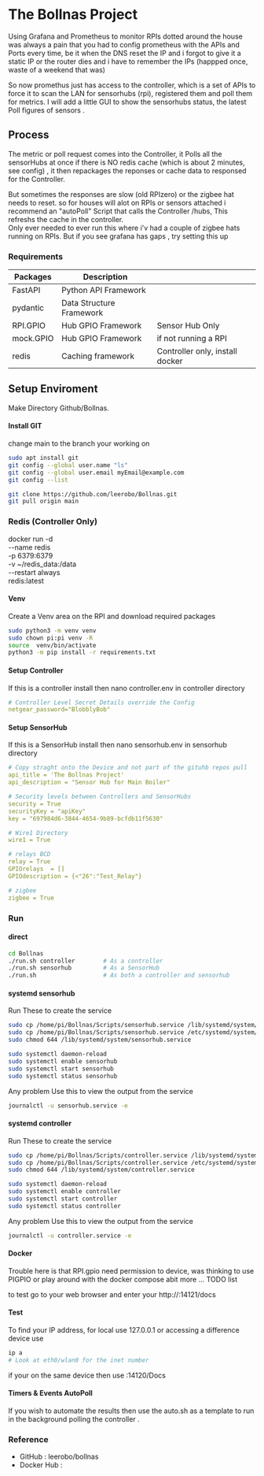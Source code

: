 # The Bollnas Project

Using Grafana and Prometheus to monitor RPIs dotted around the house was always a pain that you had to config prometheus with the APIs and Ports every time,  be it when the DNS reset the IP and i forgot to give it a static IP or the router dies and i have to remember the IPs (happped once,  waste of a weekend that was)

So now promethus just has access to the controller,  which is a set of APIs to force it to scan the LAN for sensorhubs (rpi),  registered them and poll them for metrics.  I will add a little GUI to show the sensorhubs status,  the latest Poll figures of sensors .


## Process
The metric or poll request comes into the Controller, it Polls all the sensorHubs at once if there is NO redis cache (which is about 2 minutes, see config) , it then repackages the reponses or cache data to responsed for the Controller.

But sometimes the responses are slow (old RPIzero) or the zigbee hat needs to reset. so for houses will alot on RPIs or sensors attached i recommend an "autoPoll" Script that calls the Controller /hubs,  This refreshs the cache in the controller.  
Only ever needed to ever run this where i'v had a couple of zigbee hats running on RPIs.  But if you see grafana has gaps , try setting this up

### Requirements
| Packages | Description | |
| ----------- | ----------- | -------------- |
| FastAPI | Python API Framework | |
| pydantic | Data Structure Framework | |
| RPI.GPIO | Hub GPIO Framework | Sensor Hub Only |
| mock.GPIO | Hub GPIO Framework | if not running a RPI |
| redis | Caching framework | Controller only, install docker |


## Setup Enviroment 

Make Directory Github/Bollnas.

#### Install GIT
change main to the branch your working on
``` bash
sudo apt install git
git config --global user.name "ls"
git config --global user.email myEmail@example.com
git config --list

git clone https://github.com/leerobo/Bollnas.git
git pull origin main
```

### Redis   (Controller Only)
docker run -d \
  --name redis \
  -p 6379:6379 \
  -v ~/redis_data:/data \
  --restart always \
  redis:latest 
  

#### Venv
Create a Venv area on the RPI and download required packages
``` bash
sudo python3 -m venv venv
sudo chown pi:pi venv -R
source  venv/bin/activate
python3 -m pip install -r requirements.txt
```

#### Setup Controller
If this is a controller install then nano controller.env in controller directory

``` yml
# Controller Level Secret Details override the Config
netgear_password="BlobblyBob"
```

#### Setup SensorHub
If this is a SensorHub install then nano sensorhub.env in sensorhub directory

``` yml
# Copy straght onto the Device and not part of the gituhb repos pull
api_title = 'The Bollnas Project'
api_description = "Sensor Hub for Main Boiler"

# Security levels between Controllers and SensorHubs
security = True
securityKey = "apiKey"
key = "697984d6-3844-4654-9b89-bcfdb11f5630"

# Wire1 Directory 
wire1 = True

# relays BCD  
relay = True
GPIOrelays  = []
GPIOdescription = {<"26":"Test_Relay"}

# zigbee
zigbee = True
```

### Run 

#### direct

``` bash
cd Bollnas
./run.sh controller        # As a controller   
./run.sh sensorhub         # As a SensorHub
./run.sh                   # As both a controller and sensorhub
```

#### systemd sensorhub
Run These to create the service 
``` bash
sudo cp /home/pi/Bollnas/Scripts/sensorhub.service /lib/systemd/system/
sudo cp /home/pi/Bollnas/Scripts/sensorhub.service /etc/systemd/system/
sudo chmod 644 /lib/systemd/system/sensorhub.service

sudo systemctl daemon-reload
sudo systemctl enable sensorhub
sudo systemctl start sensorhub
sudo systemctl status sensorhub
``` 

Any problem Use this to view the output from the service
``` bash
journalctl -u sensorhub.service -e

```

#### systemd controller
Run These to create the service 
``` bash
sudo cp /home/pi/Bollnas/Scripts/controller.service /lib/systemd/system/
sudo cp /home/pi/Bollnas/Scripts/controller.service /etc/systemd/system/
sudo chmod 644 /lib/systemd/system/controller.service

sudo systemctl daemon-reload
sudo systemctl enable controller
sudo systemctl start controller
sudo systemctl status controller
``` 

Any problem Use this to view the output from the service
``` bash
journalctl -u controller.service -e

```

#### Docker
Trouble here is that RPI.gpio need permission to device,  was thinking to use
PIGPIO or play around with the docker compose abit more ... TODO list

to test go to your web browser and enter your http://<RPi ip>:14121/docs


#### Test
To find your IP address, for local use 127.0.0.1 or accessing a difference device use

``` bash
ip a
# Look at eth0/wlan0 for the inet number 
```

if your on the same device then use <ip>:14120/Docs 


#### Timers & Events AutoPoll 
If you wish to automate the results then use the auto.sh as a template to run in the background
polling the controller .  

### Reference
- GitHub : leerobo/bollnas
- Docker Hub :
